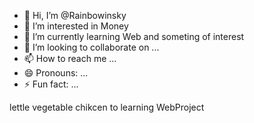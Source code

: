 - 👋 Hi, I’m @Rainbowinsky
- 👀 I’m interested in Money
- 🌱 I’m currently learning Web and someting of interest
- 💞️ I’m looking to collaborate on ...
- 📫 How to reach me ...
- 😄 Pronouns: ...
- ⚡ Fun fact: ...

<!---
Rainbowinsky/Rainbowinsky is a ✨ special ✨ repository because its `README.md` (this file) appears on your GitHub profile.
You can click the Preview link to take a look at your changes.
--->
lettle vegetable chikcen to learning WebProject
